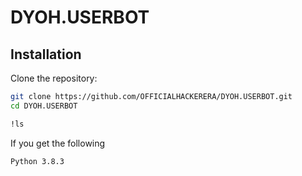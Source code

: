 # DYOH.USERBOT

## Installation

Clone the repository:
```bash
git clone https://github.com/OFFICIALHACKERERA/DYOH.USERBOT.git
cd DYOH.USERBOT
```


```bash
!ls
```
If you get the following
```bash 
Python 3.8.3
```
